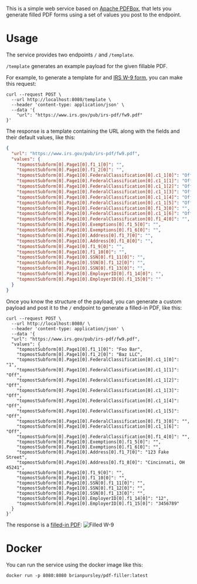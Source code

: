 This is a simple web service based on [Apache PDFBox](https://pdfbox.apache.org/), that lets you generate filled PDF forms using a set of values you post to the endpoint.

# Usage

The service provides two endpoints `/` and `/template`.

`/template` generates an example payload for the given fillable PDF.

For example, to generate a template for and [IRS W-9 form](https://www.irs.gov/pub/irs-pdf/fw9.pdf), you can make this request:

```shell script
curl --request POST \
  --url http://localhost:8080/template \
  --header 'content-type: application/json' \
  --data '{
	"url": "https://www.irs.gov/pub/irs-pdf/fw9.pdf"
}'
```

The response is a template containing the URL along with the fields and their default values, like this:
```json
{
  "url": "https://www.irs.gov/pub/irs-pdf/fw9.pdf",
  "values": {
    "topmostSubform[0].Page1[0].f1_1[0]": "",
    "topmostSubform[0].Page1[0].f1_2[0]": "",
    "topmostSubform[0].Page1[0].FederalClassification[0].c1_1[0]": "Off",
    "topmostSubform[0].Page1[0].FederalClassification[0].c1_1[1]": "Off",
    "topmostSubform[0].Page1[0].FederalClassification[0].c1_1[2]": "Off",
    "topmostSubform[0].Page1[0].FederalClassification[0].c1_1[3]": "Off",
    "topmostSubform[0].Page1[0].FederalClassification[0].c1_1[4]": "Off",
    "topmostSubform[0].Page1[0].FederalClassification[0].c1_1[5]": "Off",
    "topmostSubform[0].Page1[0].FederalClassification[0].f1_3[0]": "",
    "topmostSubform[0].Page1[0].FederalClassification[0].c1_1[6]": "Off",
    "topmostSubform[0].Page1[0].FederalClassification[0].f1_4[0]": "",
    "topmostSubform[0].Page1[0].Exemptions[0].f1_5[0]": "",
    "topmostSubform[0].Page1[0].Exemptions[0].f1_6[0]": "",
    "topmostSubform[0].Page1[0].Address[0].f1_7[0]": "",
    "topmostSubform[0].Page1[0].Address[0].f1_8[0]": "",
    "topmostSubform[0].Page1[0].f1_9[0]": "",
    "topmostSubform[0].Page1[0].f1_10[0]": "",
    "topmostSubform[0].Page1[0].SSN[0].f1_11[0]": "",
    "topmostSubform[0].Page1[0].SSN[0].f1_12[0]": "",
    "topmostSubform[0].Page1[0].SSN[0].f1_13[0]": "",
    "topmostSubform[0].Page1[0].EmployerID[0].f1_14[0]": "",
    "topmostSubform[0].Page1[0].EmployerID[0].f1_15[0]": ""
  }
}
```

Once you know the structure of the payload, you can generate a custom payload and post it to the `/` endpoint to generate a filled-in PDF, like this:
```shell script
curl --request POST \
  --url http://localhost:8080/ \
  --header 'content-type: application/json' \
  --data '{
  "url": "https://www.irs.gov/pub/irs-pdf/fw9.pdf",
  "values": {
    "topmostSubform[0].Page1[0].f1_1[0]": "Foo Bar",
    "topmostSubform[0].Page1[0].f1_2[0]": "Baz LLC",
    "topmostSubform[0].Page1[0].FederalClassification[0].c1_1[0]": "1",
    "topmostSubform[0].Page1[0].FederalClassification[0].c1_1[1]": "Off",
    "topmostSubform[0].Page1[0].FederalClassification[0].c1_1[2]": "Off",
    "topmostSubform[0].Page1[0].FederalClassification[0].c1_1[3]": "Off",
    "topmostSubform[0].Page1[0].FederalClassification[0].c1_1[4]": "Off",
    "topmostSubform[0].Page1[0].FederalClassification[0].c1_1[5]": "Off",
    "topmostSubform[0].Page1[0].FederalClassification[0].f1_3[0]": "",
    "topmostSubform[0].Page1[0].FederalClassification[0].c1_1[6]": "Off",
    "topmostSubform[0].Page1[0].FederalClassification[0].f1_4[0]": "",
    "topmostSubform[0].Page1[0].Exemptions[0].f1_5[0]": "",
    "topmostSubform[0].Page1[0].Exemptions[0].f1_6[0]": "",
    "topmostSubform[0].Page1[0].Address[0].f1_7[0]": "123 Fake Street",
    "topmostSubform[0].Page1[0].Address[0].f1_8[0]": "Cincinnati, OH 45241",
    "topmostSubform[0].Page1[0].f1_9[0]": "",
    "topmostSubform[0].Page1[0].f1_10[0]": "",
    "topmostSubform[0].Page1[0].SSN[0].f1_11[0]": "",
    "topmostSubform[0].Page1[0].SSN[0].f1_12[0]": "",
    "topmostSubform[0].Page1[0].SSN[0].f1_13[0]": "",
    "topmostSubform[0].Page1[0].EmployerID[0].f1_14[0]": "12",
    "topmostSubform[0].Page1[0].EmployerID[0].f1_15[0]": "3456789"
  }
}'
```

The response is a [filled-in PDF](https://github.com/brianpursley/pdf-filler/raw/master/examples/filled-w9.pdf):
![Filled W-9](https://github.com/brianpursley/pdf-filler/raw/master/examples/filled-w9.png)

# Docker

You can run the service using the docker image like this:

```
docker run -p 8080:8080 brianpursley/pdf-filler:latest
```
